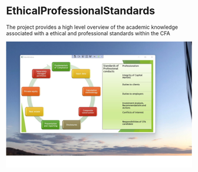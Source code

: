# EthicalProfessionalStandards

The project provides a high level overview of the academic knowledge associated with a ethical and professional standards within the CFA

![image](EthicalStandards.jpg)
